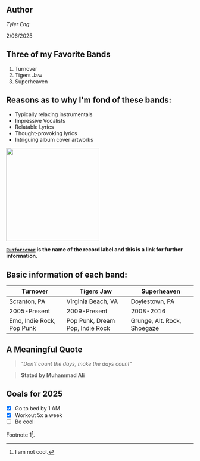 ## **Author**

*Tyler Eng*

 2/06/2025

## **Three of my Favorite Bands**
1. Turnover
2. Tigers Jaw
3. Superheaven

## **Reasons as to why I'm fond of these bands:**
- Typically relaxing instrumentals
- Impressive Vocalists
- Relatable Lyrics
- Thought-provoking lyrics
- Intriguing album cover artworks

<img src="https://images.squarespace-cdn.com/content/v1/5ab91f0fe17ba31599313b09/39b35bde-dc23-4c33-b96a-11df9686c5de/run-for-cover-records-logo.jpg" width="250"> 

**[```Runforcover```](https://runforcoverrecords.com/) is the name of the record label and this is a link for further information.**

## **Basic information of each band:**

|Turnover|Tigers Jaw|Superheaven|
|--------|----------|-----------|
|Scranton, PA| Virginia Beach, VA|Doylestown, PA|
|2005-Present|2009-Present|2008-2016|
|Emo, Indie Rock, Pop Punk| Pop Punk, Dream Pop, Indie Rock| Grunge, Alt. Rock, Shoegaze|

## **A Meaningful Quote**

> *"Don't count the days, make the days count"*

> **Stated by Muhammad Ali**

## **Goals for 2025**
- [x] Go to bed by 1 AM
- [x] Workout 5x a week
- [ ] Be cool
      
Footnote 1[^1].

[^1]: I am not cool.
